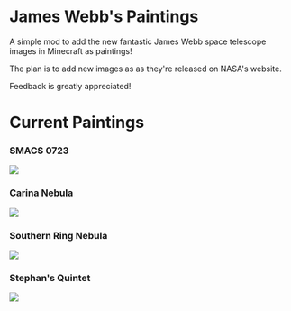 # James Webb's Paintings
A simple mod to add the new fantastic James Webb space telescope images in Minecraft as paintings!

The plan is to add new images as as they're released on NASA's website.

Feedback is greatly appreciated!

# Current Paintings
### SMACS 0723
![](https://i.imgur.com/KPvItQq.png)
### Carina Nebula
![](https://i.imgur.com/q0zxpKg.png)
### Southern Ring Nebula
![](https://i.imgur.com/pkLsiRQ.png)
### Stephan's Quintet
![](https://i.imgur.com/P02HCZQ.png)